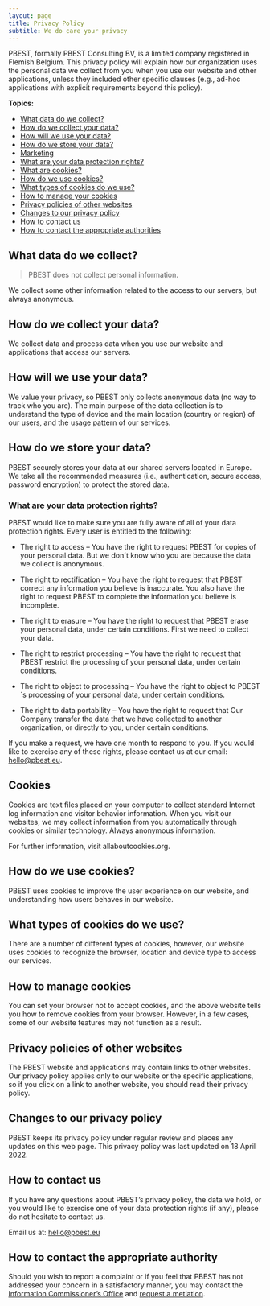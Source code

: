 ```yaml
---
layout: page
title: Privacy Policy
subtitle: We do care your privacy
---
```


PBEST, formally PBEST Consulting BV, is a limited company registered in Flemish Belgium. This privacy policy will explain how our organization uses the personal data we collect from you when you use our website and other applications, unless they included other specific clauses (e.g., ad-hoc applications with explicit requirements beyond this policy).

__Topics:__

* [What data do we collect?](#what-data-do-we-collect)
* [How do we collect your data?](#how-do-we-collect-your-data)
* [How will we use your data?](#how-will-we-use-your-data)
* [How do we store your data?](#how-do-we-store-your-data)
* [Marketing](#marketing)
* [What are your data protection rights?](#what-are-your-data-potection-rights)
* [What are cookies?](#what-are-cookies)
* [How do we use cookies?](#how-do-we-use-cookies)
* [What types of cookies do we use?](#what-types-of-cookies-do-we-use)
* [How to manage your cookies](#how-to-manage-your-cookies)
* [Privacy policies of other websites](#privacy-policies-of-other-websites)
* [Changes to our privacy policy](#changes-to-our-privacy-policy)
* [How to contact us](#how-to-contact-us)
* [How to contact the appropriate authorities](#how-to-contact-the-appropriate-authorities)


## What data do we collect?

> PBEST does not collect personal information. 

We collect some other information related to the access to our servers, but always anonymous.

## How do we collect your data?

We collect data and process data when you use our website and applications that access our servers.

## How will we use your data?

We value your privacy, so PBEST only collects anonymous data (no way to track who you are). The main purpose of the data collection is to understand the type of device and the main location (country or region) of our users, and the usage pattern of our services.

## How do we store your data?

PBEST securely stores your data at our shared servers located in Europe. We take all the recommended measures (i.e., authentication, secure access, password encryption) to protect the stored data.  

### What are your data protection rights?

PBEST would like to make sure you are fully aware of all of your data protection rights. Every user is entitled to the following:

* The right to access – You have the right to request PBEST for copies of your personal data. But we don´t know who you are because the data we collect is anonymous. 

* The right to rectification – You have the right to request that PBEST correct any information you believe is inaccurate. You also have the right to request PBEST to complete the information you believe is incomplete.

* The right to erasure – You have the right to request that PBEST erase your personal data, under certain conditions. First we need to collect your data.

* The right to restrict processing – You have the right to request that PBEST restrict the processing of your personal data, under certain conditions.

* The right to object to processing – You have the right to object to PBEST´s processing of your personal data, under certain conditions.

* The right to data portability – You have the right to request that Our Company transfer the data that we have collected to another organization, or directly to you, under certain conditions.

If you make a request, we have one month to respond to you. If you would like to exercise any of these rights, please contact us at our email: hello@pbest.eu.

## Cookies

Cookies are text files placed on your computer to collect standard Internet log information and visitor behavior information. When you visit our websites, we may collect information from you automatically through cookies or similar technology. Always anonymous information. 

For further information, visit allaboutcookies.org.

## How do we use cookies?

PBEST uses cookies to improve the user experience on our website, and understanding how users behaves in our website.

## What types of cookies do we use?

There are a number of different types of cookies, however, our website uses cookies to recognize the browser, location and device type to access our services. 


## How to manage cookies

You can set your browser not to accept cookies, and the above website tells you how to remove cookies from your browser. However, in a few cases, some of our website features may not function as a result.


## Privacy policies of other websites

The PBEST website and applications may contain links to other websites. Our privacy policy applies only to our website or the specific applications, so if you click on a link to another website, you should read their privacy policy.

## Changes to our privacy policy

PBEST keeps its privacy policy under regular review and places any updates on this web page. This privacy policy was last updated on 18 April 2022.

## How to contact us

If you have any questions about PBEST’s privacy policy, the data we hold, or you would like to exercise one of your data protection rights (if any), please do not hesitate to contact us.

Email us at: hello@pbest.eu

## How to contact the appropriate authority

Should you wish to report a complaint or if you feel that PBEST has not addressed your concern in a satisfactory manner, you may contact the [Information Commissioner’s Office](https://www.dataprotectionauthority.be/citizen) and [request a metiation](https://www.dataprotectionauthority.be/citizen/actions/request-a-mediation).

